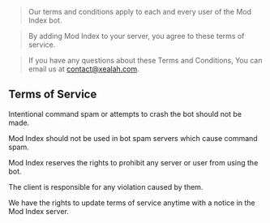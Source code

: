 > Our terms and conditions apply to each and every user of the Mod Index bot.

> By adding Mod Index to your server, you agree to these terms of service.

> If you have any questions about these Terms and Conditions, You can email us at contact@xealah.com.

## Terms of Service
Intentional command spam or attempts to crash the bot should not be made.

Mod Index should not be used in bot spam servers which cause command spam.

Mod Index reserves the rights to prohibit any server or user from using the bot.

The client is responsible for any violation caused by them.

We have the rights to update terms of service anytime with a notice in the Mod Index server.

